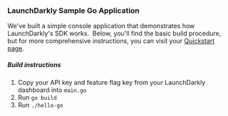 ### LaunchDarkly Sample Go Application  ###
We've built a simple console application that demonstrates how LaunchDarkly's SDK works.  Below, you'll find the basic build procedure, but for more comprehensive instructions, you can visit your [Quickstart page](https://app.launchdarkly.com/quickstart#/).
##### Build instructions  #####
1. Copy your API key and feature flag key from your LaunchDarkly dashboard into `main.go` 
2. Run `go build`
3. Run `./hello-go`